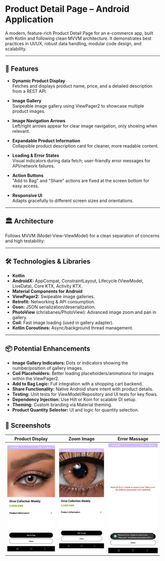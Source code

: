 # Product Detail Page – Android Application

A modern, feature-rich Product Detail Page for an e-commerce app, built with Kotlin and following clean MVVM architecture. It demonstrates best practices in UI/UX, robust data handling, modular code design, and scalability.

---

## 🚀 Features

- **Dynamic Product Display**  
  Fetches and displays product name, price, and a detailed description from a REST API.

- **Image Gallery**  
  Swipeable image gallery using ViewPager2 to showcase multiple product images.

- **Image Navigation Arrows**  
  Left/right arrows appear for clear image navigation, only showing when relevant.

- **Expandable Product Information**  
  Collapsible product description card for cleaner, more readable content.

- **Loading & Error States**  
  Visual indicators during data fetch; user-friendly error messages for API/network failures.

- **Action Buttons**  
  "Add to Bag" and "Share" actions are fixed at the screen bottom for easy access.

- **Responsive UI**  
  Adapts gracefully to different screen sizes and orientations.

---

## 🏛 Architecture

Follows MVVM (Model-View-ViewModel) for a clean separation of concerns and high testability:


---

## 🛠 Technologies & Libraries

- **Kotlin**
- **AndroidX:** AppCompat, ConstraintLayout, Lifecycle (ViewModel, LiveData), Core KTX, Activity KTX.
- **Material Components for Android**
- **ViewPager2:** Swipeable image galleries.
- **Retrofit:** Networking & API consumption.
- **Gson:** JSON serialization/deserialization.
- **PhotoView** (chrisbanes/PhotoView): Advanced image zoom and pan in gallery.
- **Coil:** Fast image loading (used in gallery adapter).
- **Kotlin Coroutines:** Async/background thread management.

---

## 📦 Potential Enhancements

- **Image Gallery Indicators:** Dots or indicators showing the number/position of gallery images.
- **Coil Placeholders:** Better loading placeholders/animations for images within the ViewPager2.
- **Add to Bag Logic:** Full integration with a shopping cart backend.
- **Share Functionality:** Native Android share intent with product details.
- **Testing:** Unit tests for ViewModel/Repository and UI tests for key flows.
- **Dependency Injection:** Use Hilt or Koin for scalable DI setup.
- **Theming:** Custom branding via Material theming.
- **Product Quantity Selector:** UI and logic for quantity selection.


## 📸 Screenshots

| Product Display                                                                                         | Zoom Image                                                                                            | Error Massage                                                                                                   | 
| ----------------------------------------------------------------------------------------------------------- | --------------------------------------------------------------------------------------------------------------- | --------------------------------------------------------------------------------------------------------------------- |
| ![Product Display](https://github.com/Deepak-4551819/Product_display/blob/6e311f7257a5172ce7eb72cd7d61efce6ddb8bc5/Screenshot/ProductDisplayScreen.jpg) | ![Zoom Image](https://github.com/Deepak-4551819/Product_display/blob/6e311f7257a5172ce7eb72cd7d61efce6ddb8bc5/Screenshot/ZoomImage.jpg)| ![Error Massage](https://github.com/Deepak-4551819/Product_display/blob/6e311f7257a5172ce7eb72cd7d61efce6ddb8bc5/Screenshot/Error%20massage.jpg) |
